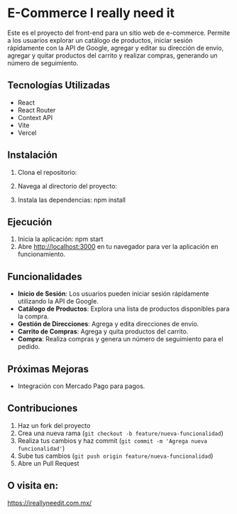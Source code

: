 # E-Commerce I really need it

Este es el proyecto del front-end para un sitio web de e-commerce. Permite a los usuarios explorar un catálogo de productos, iniciar sesión rápidamente con la API de Google, agregar y editar su dirección de envío, agregar y quitar productos del carrito y realizar compras, generando un número de seguimiento.

## Tecnologías Utilizadas

- React
- React Router
- Context API
- Vite
- Vercel

## Instalación

1. Clona el repositorio:

2. Navega al directorio del proyecto:

3. Instala las dependencias:
   npm install

## Ejecución

1. Inicia la aplicación:
   npm start
2. Abre [http://localhost:3000](http://localhost:3000) en tu navegador para ver la aplicación en funcionamiento.

## Funcionalidades

- **Inicio de Sesión**: Los usuarios pueden iniciar sesión rápidamente utilizando la API de Google.
- **Catálogo de Productos**: Explora una lista de productos disponibles para la compra.
- **Gestión de Direcciones**: Agrega y edita direcciones de envío.
- **Carrito de Compras**: Agrega y quita productos del carrito.
- **Compra**: Realiza compras y genera un número de seguimiento para el pedido.

## Próximas Mejoras

- Integración con Mercado Pago para pagos.

## Contribuciones

1. Haz un fork del proyecto
2. Crea una nueva rama (`git checkout -b feature/nueva-funcionalidad`)
3. Realiza tus cambios y haz commit (`git commit -m 'Agrega nueva funcionalidad'`)
4. Sube tus cambios (`git push origin feature/nueva-funcionalidad`)
5. Abre un Pull Request

## O visita en:

https://ireallyneedit.com.mx/
